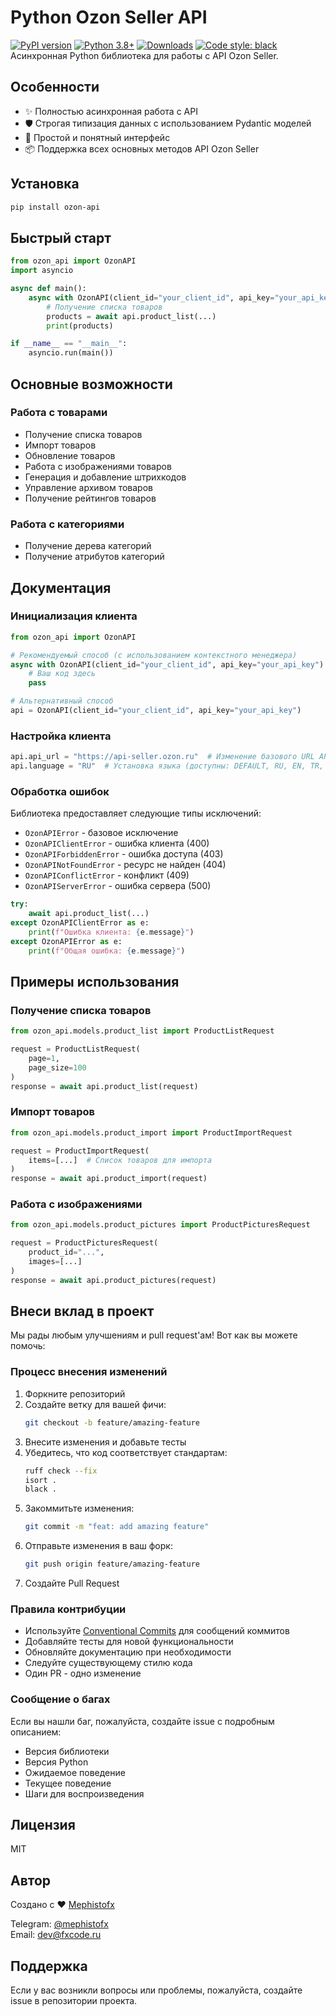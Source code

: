 # Python Ozon Seller API

[![PyPI version](https://img.shields.io/pypi/v/ozon-api)](https://pypi.org/project/ozon-api/) [![Python 3.8+](https://img.shields.io/badge/python-3.8+-blue.svg)](https://www.python.org/downloads/) [![Downloads](https://img.shields.io/pypi/dm/ozon-api)](https://pypi.org/project/ozon-api/) [![Code style: black](https://img.shields.io/badge/code%20style-black-000000.svg)](https://github.com/psf/black)
Асинхронная Python библиотека для работы с API Ozon Seller.

## Особенности

- ✨ Полностью асинхронная работа с API
- 🛡️ Строгая типизация данных с использованием Pydantic моделей
- 🚀 Простой и понятный интерфейс
- 📦 Поддержка всех основных методов API Ozon Seller

## Установка

```bash
pip install ozon-api
```

## Быстрый старт

```python
from ozon_api import OzonAPI
import asyncio

async def main():
    async with OzonAPI(client_id="your_client_id", api_key="your_api_key") as api:
        # Получение списка товаров
        products = await api.product_list(...)
        print(products)

if __name__ == "__main__":
    asyncio.run(main())
```

## Основные возможности

### Работа с товарами

- Получение списка товаров
- Импорт товаров
- Обновление товаров
- Работа с изображениями товаров
- Генерация и добавление штрихкодов
- Управление архивом товаров
- Получение рейтингов товаров

### Работа с категориями

- Получение дерева категорий
- Получение атрибутов категорий

## Документация

### Инициализация клиента

```python
from ozon_api import OzonAPI

# Рекомендуемый способ (с использованием контекстного менеджера)
async with OzonAPI(client_id="your_client_id", api_key="your_api_key") as api:
    # Ваш код здесь
    pass

# Альтернативный способ
api = OzonAPI(client_id="your_client_id", api_key="your_api_key")
```

### Настройка клиента

```python
api.api_url = "https://api-seller.ozon.ru"  # Изменение базового URL API
api.language = "RU"  # Установка языка (доступны: DEFAULT, RU, EN, TR, ZH_HANS)
```

### Обработка ошибок

Библиотека предоставляет следующие типы исключений:

- `OzonAPIError` - базовое исключение
- `OzonAPIClientError` - ошибка клиента (400)
- `OzonAPIForbiddenError` - ошибка доступа (403)
- `OzonAPINotFoundError` - ресурс не найден (404)
- `OzonAPIConflictError` - конфликт (409)
- `OzonAPIServerError` - ошибка сервера (500)

```python
try:
    await api.product_list(...)
except OzonAPIClientError as e:
    print(f"Ошибка клиента: {e.message}")
except OzonAPIError as e:
    print(f"Общая ошибка: {e.message}")
```

## Примеры использования

### Получение списка товаров

```python
from ozon_api.models.product_list import ProductListRequest

request = ProductListRequest(
    page=1,
    page_size=100
)
response = await api.product_list(request)
```

### Импорт товаров

```python
from ozon_api.models.product_import import ProductImportRequest

request = ProductImportRequest(
    items=[...]  # Список товаров для импорта
)
response = await api.product_import(request)
```

### Работа с изображениями

```python
from ozon_api.models.product_pictures import ProductPicturesRequest

request = ProductPicturesRequest(
    product_id="...",
    images=[...]
)
response = await api.product_pictures(request)
```

## Внеси вклад в проект

Мы рады любым улучшениям и pull request'ам! Вот как вы можете помочь:

### Процесс внесения изменений

1. Форкните репозиторий
2. Создайте ветку для вашей фичи:
   ```bash
   git checkout -b feature/amazing-feature
   ```
3. Внесите изменения и добавьте тесты
4. Убедитесь, что код соответствует стандартам:
   ```bash
   ruff check --fix
   isort .
   black .
   ```
5. Закоммитьте изменения:
   ```bash
   git commit -m "feat: add amazing feature"
   ```
6. Отправьте изменения в ваш форк:
   ```bash
   git push origin feature/amazing-feature
   ```
7. Создайте Pull Request

### Правила контрибуции

- Используйте [Conventional Commits](https://www.conventionalcommits.org/) для сообщений коммитов
- Добавляйте тесты для новой функциональности
- Обновляйте документацию при необходимости
- Следуйте существующему стилю кода
- Один PR - одно изменение

### Сообщение о багах

Если вы нашли баг, пожалуйста, создайте issue с подробным описанием:

- Версия библиотеки
- Версия Python
- Ожидаемое поведение
- Текущее поведение
- Шаги для воспроизведения

## Лицензия

MIT

## Автор

Создано с ❤️ [Mephistofx](https://github.com/mephistofox)

Telegram: [@mephistofx](https://t.me/mephistofx)  
Email: dev@fxcode.ru

## Поддержка

Если у вас возникли вопросы или проблемы, пожалуйста, создайте issue в репозитории проекта.
